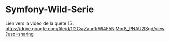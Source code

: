 # Symfony-Wild-Serie
Lien vers la vidéo de la quête 15 : https://drive.google.com/file/d/1f2CsrZaun1rWl4F5NjMbr8_PNAU2lSgd/view?usp=sharing
